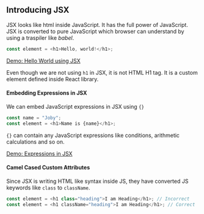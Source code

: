 ## Introducing JSX

JSX looks like html inside JavaScript. It has the full power of JavaScript. JSX is converted to pure JavaScript which browser can understand by using a traspiler like _babel_.

```javascript
const element = <h1>Hello, world!</h1>;
```

[Demo: Hello World using JSX](https://codepen.io/jobyjoseph/pen/qMYvxB)

Even though we are not using `h1` in JSX, it is not HTML H1 tag. It is a custom element defined inside React library.


#### Embedding Expressions in JSX

We can embed JavaScript expressions in JSX using `{}`

```javascript
const name = "Joby";
const element = <h1>Name is {name}</h1>;
```

`{}` can contain any JavaScript expressions like conditions, arithmetic calculations and so on.

[Demo: Expressions in JSX](https://codepen.io/jobyjoseph/pen/YOLggp)

#### Camel Cased Custom Attributes

Since JSX is writing HTML like syntax inside JS, they have converted JS keywords like `class` to `className`.
```javascript
const element = <h1 class="heading">I am Heading</h1>; // Incorrect
const element = <h1 className="heading">I am Heading</h1>; // Correct
```
